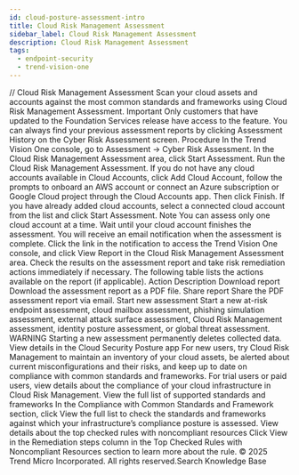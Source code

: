 ```yaml
---
id: cloud-posture-assessment-intro
title: Cloud Risk Management Assessment
sidebar_label: Cloud Risk Management Assessment
description: Cloud Risk Management Assessment
tags:
  - endpoint-security
  - trend-vision-one
---
```


/*<![CDATA[*/ $('#title').html($('meta[name=map-description]').attr('content')); /*]]>*/ Cloud Risk Management Assessment Scan your cloud assets and accounts against the most common standards and frameworks using Cloud Risk Management Assessment. Important Only customers that have updated to the Foundation Services release have access to the feature. You can always find your previous assessment reports by clicking Assessment History on the Cyber Risk Assessment screen. Procedure In the Trend Vision One console, go to Assessment → Cyber Risk Assessment. In the Cloud Risk Management Assessment area, click Start Assessment. Run the Cloud Risk Management Assessment. If you do not have any cloud accounts available in Cloud Accounts, click Add Cloud Account, follow the prompts to onboard an AWS account or connect an Azure subscription or Google Cloud project through the Cloud Accounts app. Then click Finish. If you have already added cloud accounts, select a connected cloud account from the list and click Start Assessment. Note You can assess only one cloud account at a time. Wait until your cloud account finishes the assessment. You will receive an email notification when the assessment is complete. Click the link in the notification to access the Trend Vision One console, and click View Report in the Cloud Risk Management Assessment area. Check the results on the assessment report and take risk remediation actions immediately if necessary. The following table lists the actions available on the report (if applicable). Action Description Download report Download the assessment report as a PDF file. Share report Share the PDF assessment report via email. Start new assessment Start a new at-risk endpoint assessment, cloud mailbox assessment, phishing simulation assessment, external attack surface assessment, Cloud Risk Management assessment, identity posture assessment, or global threat assessment. WARNING Starting a new assessment permanently deletes collected data. View details in the Cloud Security Posture app For new users, try Cloud Risk Management to maintain an inventory of your cloud assets, be alerted about current misconfigurations and their risks, and keep up to date on compliance with common standards and frameworks. For trial users or paid users, view details about the compliance of your cloud infrastructure in Cloud Risk Management. View the full list of supported standards and frameworks In the Compliance with Common Standards and Framework section, click View the full list to check the standards and frameworks against which your infrastructure’s compliance posture is assessed. View details about the top checked rules with noncompliant resources Click View in the Remediation steps column in the Top Checked Rules with Noncompliant Resources section to learn more about the rule. © 2025 Trend Micro Incorporated. All rights reserved.Search Knowledge Base